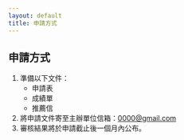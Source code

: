 ```yaml
---
layout: default
title: 申請方式
---
```


## 申請方式

1. 準備以下文件：
   - 申請表
   - 成績單
   - 推薦信
2. 將申請文件寄至主辦單位信箱：0000@gmail.com
3. 審核結果將於申請截止後一個月內公布。
